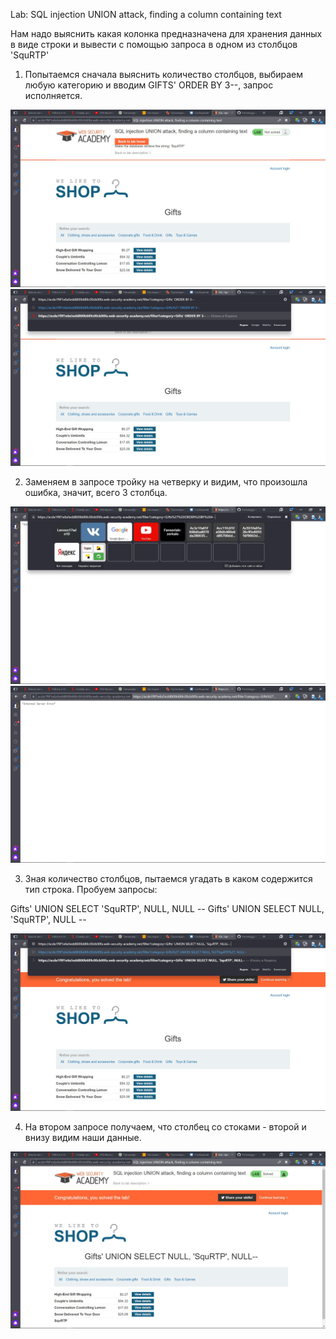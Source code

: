 Lab: SQL injection UNION attack, finding a column containing text

Нам надо выяснить какая колонка предназначена для хранения данных в виде строки и вывести с помощью запроса в одном из столбцов 'SquRTP'

1) Попытаемся сначала выяснить количество столбцов, выбираем любую категорию и вводим GIFTS' ORDER BY 3--, запрос исполняется.

![](0.jpg)
![](1.jpg)

2) Заменяем в запросе тройку на четверку и видим, что произошла ошибка, значит, всего 3 столбца.

![](2.jpg)
![](3.jpg)

3) Зная количество столбцов, пытаемся угадать в каком содержится тип строка. Пробуем запросы:

Gifts' UNION SELECT 'SquRTP', NULL, NULL --
Gifts' UNION SELECT NULL, 'SquRTP', NULL --

![](4.jpg)

4) На втором запросе получаем, что столбец со стоками - второй и внизу видим наши данные.

![](5.jpg)
